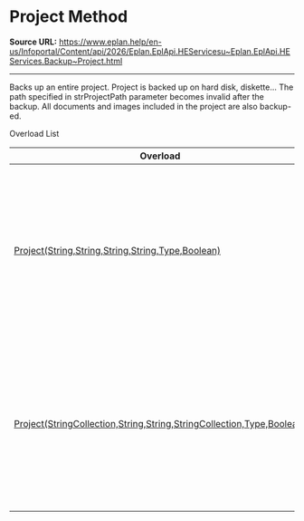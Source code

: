 # Project Method

**Source URL:** https://www.eplan.help/en-us/Infoportal/Content/api/2026/Eplan.EplApi.HEServicesu~Eplan.EplApi.HEServices.Backup~Project.html

---

Backs up an entire project. Project is backed up on hard disk, diskette... The path specified in strProjectPath parameter becomes invalid after the backup. All documents and images included in the project are also backup-ed.

Overload List

| Overload | Description |
| --- | --- |
| [Project(String,String,String,String,Type,Boolean)](Eplan.EplApi.HEServicesu~Eplan.EplApi.HEServices.Backup~Project(String,String,String,String,Type,Boolean).html) | Backs up an entire project. Project is backed up on hard disk, diskette... The path specified in strProjectPath parameter becomes invalid after the backup. All documents and images included in the project are also backup-ed. |
| [Project(StringCollection,String,String,StringCollection,Type,Boolean)](topic1305.html) | Backs up the entire project. Project is backed up on hard disk, diskette... Projects with a path specified in parameter strColPrjSelection become invalid. All documents and images included in the project are also backup-ed. |
